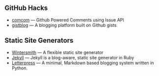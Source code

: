 ## GitHub Hacks

- [comcom](https://github.com/sirbrad/comcom) — Github Powered Comments using Issue API
- [gistblog](https://github.com/jazzychad/gistblog) — A blogging platform built on Github gists

## Static Site Generators

- [Wintersmith](https://github.com/jnordberg/wintersmith) — A flexible static site generator
- [Jekyll](https://github.com/mojombo/jekyll) — Jekyll is a blog-aware, static site generator in Ruby
- [Letterpress](https://github.com/an0/Letterpress) — A minimal, Markdown based blogging system written in Python.